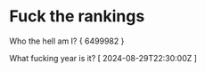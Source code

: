 # Fuck the rankings

Who the hell am I?
{ 6499982 }

What fucking year is it?
[ 2024-08-29T22:30:00Z ]
